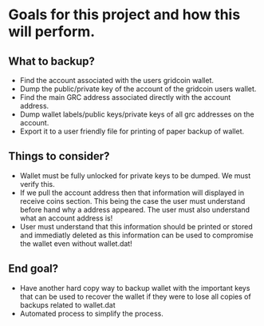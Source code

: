 Goals for this project and how this will perform.
======

What to backup?
------

* Find the account associated with the users gridcoin wallet.
* Dump the public/private key of the account of the gridcoin users wallet.
* Find the main GRC address associated directly with the account address.
* Dump wallet labels/public keys/private keys of all grc addresses on the account.
* Export it to a user friendly file for printing of paper backup of wallet.

Things to consider?
------

* Wallet must be fully unlocked for private keys to be dumped. We must verify this.
* If we pull the account address then that information will displayed in receive coins section. This being the case the user must understand before hand why a address appeared. The user must also understand what an account address is!
* User must understand that this information should be printed or stored and immediatly deleted as this information can be used to compromise the wallet even without wallet.dat!

End goal?
------

* Have another hard copy way to backup wallet with the important keys that can be used to recover the wallet if they were to lose all copies of backups related to wallet.dat
* Automated process to simplify the process.
